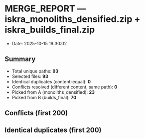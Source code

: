 # MERGE_REPORT — iskra_monoliths_densified.zip + iskra_builds_final.zip

- Date: 2025-10-15 19:30:02

## Summary

- Total unique paths: **93**
- Selected files: **93**
- Identical duplicates (content-equal): **0**
- Conflicts resolved (different content, same path): **0**
- Picked from A (monoliths_densified): **23**
- Picked from B (builds_final): **70**

## Conflicts (first 200)

## Identical duplicates (first 200)
